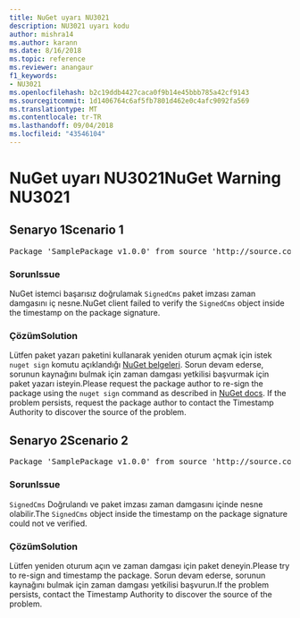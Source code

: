 ```yaml
---
title: NuGet uyarı NU3021
description: NU3021 uyarı kodu
author: mishra14
ms.author: karann
ms.date: 8/16/2018
ms.topic: reference
ms.reviewer: anangaur
f1_keywords:
- NU3021
ms.openlocfilehash: b2c19ddb4427caca0f9b14e45bbb785a42cf9143
ms.sourcegitcommit: 1d1406764c6af5fb7801d462e0c4afc9092fa569
ms.translationtype: MT
ms.contentlocale: tr-TR
ms.lasthandoff: 09/04/2018
ms.locfileid: "43546104"
---
```

# <a name="nuget-warning-nu3021"></a><span data-ttu-id="c9898-103">NuGet uyarı NU3021</span><span class="sxs-lookup"><span data-stu-id="c9898-103">NuGet Warning NU3021</span></span>

## <a name="scenario-1"></a><span data-ttu-id="c9898-104">Senaryo 1</span><span class="sxs-lookup"><span data-stu-id="c9898-104">Scenario 1</span></span>

<pre>Package 'SamplePackage v1.0.0' from source 'http://source.com/index.json': The primary signature's timestamp signature validation failed.</pre>

### <a name="issue"></a><span data-ttu-id="c9898-105">Sorun</span><span class="sxs-lookup"><span data-stu-id="c9898-105">Issue</span></span>

<span data-ttu-id="c9898-106">NuGet istemci başarısız doğrulamak `SignedCms` paket imzası zaman damgasını iç nesne.</span><span class="sxs-lookup"><span data-stu-id="c9898-106">NuGet client failed to verify the `SignedCms` object inside the timestamp on the package signature.</span></span>


### <a name="solution"></a><span data-ttu-id="c9898-107">Çözüm</span><span class="sxs-lookup"><span data-stu-id="c9898-107">Solution</span></span>

<span data-ttu-id="c9898-108">Lütfen paket yazarı paketini kullanarak yeniden oturum açmak için istek `nuget sign` komutu açıklandığı [NuGet belgeleri](https://docs.microsoft.com/en-us/nuget/create-packages/sign-a-package). Sorun devam ederse, sorunun kaynağını bulmak için zaman damgası yetkilisi başvurmak için paket yazarı isteyin.</span><span class="sxs-lookup"><span data-stu-id="c9898-108">Please request the package author to re-sign the package using the `nuget sign` command as described in [NuGet docs](https://docs.microsoft.com/en-us/nuget/create-packages/sign-a-package). If the problem persists, request the package author to contact the Timestamp Authority to discover the source of the problem.</span></span>



## <a name="scenario-2"></a><span data-ttu-id="c9898-109">Senaryo 2</span><span class="sxs-lookup"><span data-stu-id="c9898-109">Scenario 2</span></span>

<pre>Package 'SamplePackage v1.0.0' from source 'http://source.com/index.json': The timestamp signature validation failed.</pre>

### <a name="issue"></a><span data-ttu-id="c9898-110">Sorun</span><span class="sxs-lookup"><span data-stu-id="c9898-110">Issue</span></span>

<span data-ttu-id="c9898-111">`SignedCms` Doğrulandı ve paket imzası zaman damgasını içinde nesne olabilir.</span><span class="sxs-lookup"><span data-stu-id="c9898-111">The `SignedCms` object inside the timestamp on the package signature could not ve verified.</span></span>


### <a name="solution"></a><span data-ttu-id="c9898-112">Çözüm</span><span class="sxs-lookup"><span data-stu-id="c9898-112">Solution</span></span>

<span data-ttu-id="c9898-113">Lütfen yeniden oturum açın ve zaman damgası için paket deneyin.</span><span class="sxs-lookup"><span data-stu-id="c9898-113">Please try to re-sign and timestamp the package.</span></span> <span data-ttu-id="c9898-114">Sorun devam ederse, sorunun kaynağını bulmak için zaman damgası yetkilisi başvurun.</span><span class="sxs-lookup"><span data-stu-id="c9898-114">If the problem persists, contact the Timestamp Authority to discover the source of the problem.</span></span>


